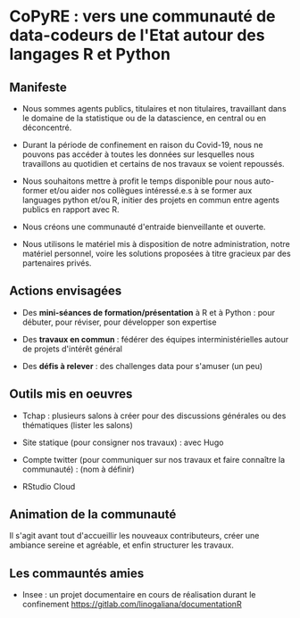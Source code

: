 # CoPyRE : vers une communauté de data-codeurs de l'Etat autour des langages R et Python


## Manifeste

* Nous sommes agents publics, titulaires et non titulaires, travaillant dans le domaine de la statistique ou de la datascience, en central ou en déconcentré.

* Durant la période de confinement en raison du Covid-19, nous ne pouvons pas accéder à toutes les données sur lesquelles nous travaillons au quotidien et certains de nos travaux se voient repoussés.

* Nous souhaitons mettre à profit le temps disponible pour nous auto-former et/ou aider nos collègues intéressé.e.s à se former aux languages python et/ou R, initier des projets en commun entre agents publics en rapport avec R. 

* Nous créons une communauté d'entraide bienveillante et ouverte.

* Nous utilisons le matériel mis à disposition de notre administration, notre matériel personnel, voire les solutions proposées à titre gracieux par des partenaires privés.

## Actions envisagées

* Des **mini-séances de formation/présentation** à R et à Python : pour débuter, pour réviser, pour développer son expertise

* Des **travaux en commun** : fédérer des équipes interministérielles autour de projets d'intérêt général

* Des **défis à relever** : des challenges data pour s'amuser (un peu)

## Outils mis en oeuvres

* Tchap : plusieurs salons à créer pour des discussions générales ou des thématiques (lister les salons)

* Site statique (pour consigner nos travaux) : avec Hugo

* Compte twitter (pour communiquer sur nos travaux et faire connaître la communauté) : (nom à définir)

* RStudio Cloud

## Animation de la communauté

Il s'agit avant tout d'accueillir les nouveaux contributeurs, créer une ambiance sereine et agréable, et enfin structurer les travaux.

## Les commauntés amies

* Insee : un projet documentaire en cours de réalisation durant le confinement https://gitlab.com/linogaliana/documentationR
